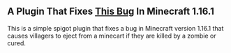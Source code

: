 ## A Plugin That Fixes [This Bug](https://bugs.mojang.com/browse/MC-163767) In Minecraft 1.16.1

This is a simple spigot plugin that fixes a bug in Minecraft version 1.16.1 that causes villagers to eject from a minecart if they are killed by a zombie or cured.
